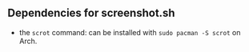 ## Dependencies for screenshot.sh
- the `scrot` command: can be installed with `sudo pacman -S scrot` on Arch.
